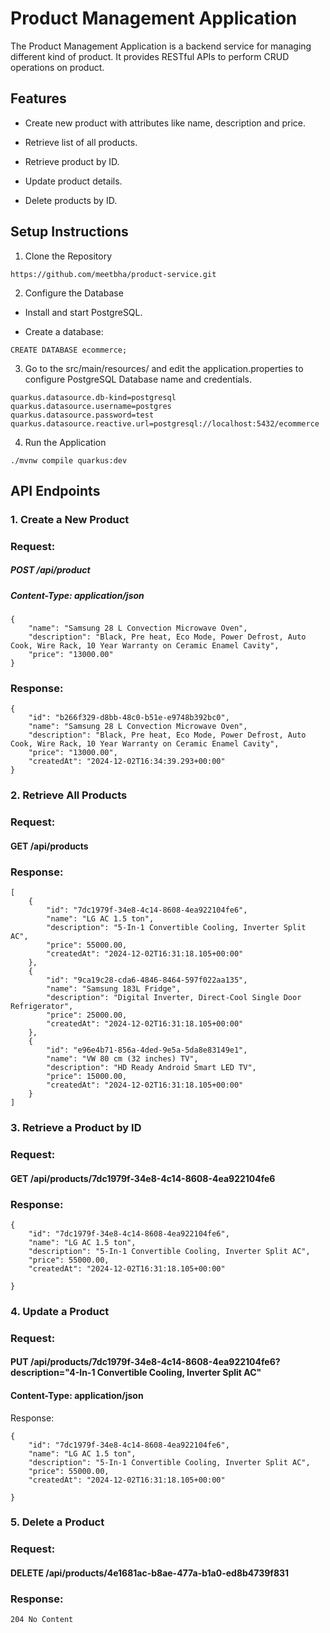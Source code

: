 # Product Management Application

The Product Management Application is a backend service for managing different kind of product. It provides RESTful APIs to perform CRUD operations on product.

## Features

- Create new product with attributes like name, description and price.

- Retrieve list of all products.

- Retrieve product by ID.

- Update product details.

- Delete products by ID.

## Setup Instructions

1. Clone the Repository

```shell script  
https://github.com/meetbha/product-service.git
```

2. Configure the Database

- Install and start PostgreSQL.

- Create a database:

```shell script
CREATE DATABASE ecommerce;
```

3. Go to the src/main/resources/ and edit the application.properties to configure PostgreSQL Database name and credentials.

```shell script
quarkus.datasource.db-kind=postgresql
quarkus.datasource.username=postgres
quarkus.datasource.password=test
quarkus.datasource.reactive.url=postgresql://localhost:5432/ecommerce
```

4. Run the Application

```shell script 
./mvnw compile quarkus:dev
```


## API Endpoints

### 1. Create a New Product

### Request:

##### POST /api/product
##### Content-Type: application/json

```shell script
{
    "name": "Samsung 28 L Convection Microwave Oven",
    "description": "Black, Pre heat, Eco Mode, Power Defrost, Auto Cook, Wire Rack, 10 Year Warranty on Ceramic Enamel Cavity",
    "price": "13000.00"
}
```

### Response:

```shell script
{
    "id": "b266f329-d8bb-48c0-b51e-e9748b392bc0",
    "name": "Samsung 28 L Convection Microwave Oven",
    "description": "Black, Pre heat, Eco Mode, Power Defrost, Auto Cook, Wire Rack, 10 Year Warranty on Ceramic Enamel Cavity",
    "price": "13000.00",
    "createdAt": "2024-12-02T16:34:39.293+00:00"
}
```

### 2. Retrieve All Products


### Request:

#### GET /api/products


### Response:

```shell script
[
    {
        "id": "7dc1979f-34e8-4c14-8608-4ea922104fe6",
        "name": "LG AC 1.5 ton",
        "description": "5-In-1 Convertible Cooling, Inverter Split AC",
        "price": 55000.00,
        "createdAt": "2024-12-02T16:31:18.105+00:00"
    },
    {
        "id": "9ca19c28-cda6-4846-8464-597f022aa135",
        "name": "Samsung 183L Fridge",
        "description": "Digital Inverter, Direct-Cool Single Door Refrigerator",
        "price": 25000.00,
        "createdAt": "2024-12-02T16:31:18.105+00:00"
    },
    {
        "id": "e96e4b71-856a-4ded-9e5a-5da8e83149e1",
        "name": "VW 80 cm (32 inches) TV",
        "description": "HD Ready Android Smart LED TV",
        "price": 15000.00,
        "createdAt": "2024-12-02T16:31:18.105+00:00"
    }
]
```


### 3. Retrieve a Product by ID


### Request:



#### GET /api/products/7dc1979f-34e8-4c14-8608-4ea922104fe6


### Response:

```shell script
{
    "id": "7dc1979f-34e8-4c14-8608-4ea922104fe6",
    "name": "LG AC 1.5 ton",
    "description": "5-In-1 Convertible Cooling, Inverter Split AC",
    "price": 55000.00,
    "createdAt": "2024-12-02T16:31:18.105+00:00"

}
```

### 4. Update a Product


### Request:


#### PUT /api/products/7dc1979f-34e8-4c14-8608-4ea922104fe6?description="4-In-1 Convertible Cooling, Inverter Split AC"
#### Content-Type: application/json


Response:

```shell script
{
    "id": "7dc1979f-34e8-4c14-8608-4ea922104fe6",
    "name": "LG AC 1.5 ton",
    "description": "5-In-1 Convertible Cooling, Inverter Split AC",
    "price": 55000.00,
    "createdAt": "2024-12-02T16:31:18.105+00:00"

}
```


### 5. Delete a Product

### Request:

#### DELETE /api/products/4e1681ac-b8ae-477a-b1a0-ed8b4739f831


### Response:

```shell script
204 No Content
```

